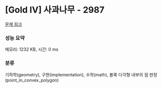 # [Gold IV] 사과나무 - 2987 

[문제 링크](https://www.acmicpc.net/problem/2987) 

### 성능 요약

메모리: 1232 KB, 시간: 0 ms

### 분류

기하학(geometry), 구현(implementation), 수학(math), 볼록 다각형 내부의 점 판정(point_in_convex_polygon)

